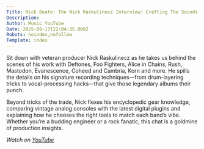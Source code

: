 ```yaml
---
Title: Rick Beato: The Nick Raskulinecz Interview: Crafting The Sounds Of Deftones, Foo Fighters, AIC and Rush
Description: 
Author: Music YouTube
Date: 2025-09-17T22:04:35.000Z
Robots: noindex,nofollow
Template: index
---
```

<p>Sit down with veteran producer Nick Raskulinecz as he takes us behind the scenes of his work with Deftones, Foo Fighters, Alice in Chains, Rush, Mastodon, Evanescence, Coheed and Cambria, Korn and more. He spills the details on his signature recording techniques—from drum-layering tricks to vocal-processing hacks—that give those legendary albums their punch.</p>

<p>Beyond tricks of the trade, Nick flexes his encyclopedic gear knowledge, comparing vintage analog consoles with the latest digital plugins and explaining how he chooses the right tools to match each band’s vibe. Whether you’re a budding engineer or a rock fanatic, this chat is a goldmine of production insights.</p>

<p><em>Watch on <a href="https://www.youtube.com/watch?v=oQognzPVOIo" rel="noopener noreferrer">YouTube</a></em></p>

